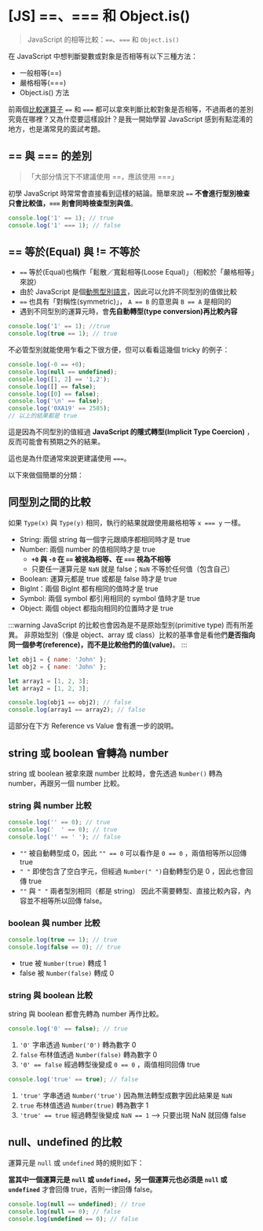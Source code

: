 # [JS] ==、=== 和 Object.is()

> JavaScript 的相等比較：`==`、`===` 和 `Object.is()`

在 JavaScript 中想判斷變數或對象是否相等有以下三種方法：

-   一般相等(==)
-   嚴格相等(===)
-   Object.is() 方法

前兩個[比較運算子](https://developer.mozilla.org/en-US/docs/Web/JavaScript/Guide/Expressions_and_operators#comparison_operators) `==` 和 `===` 都可以拿來判斷比較對象是否相等，不過兩者的差別究竟在哪裡？又為什麼要這樣設計？是我一開始學習 JavaScript 感到有點混淆的地方，也是滿常見的面試考題。

## == 與 === 的差別

> 「大部分情況下不建議使用 ==，應該使用 ===」

初學 JavaScript 時常常會直接看到這樣的結論。簡單來說 `==` **不會進行型別檢查只會比較值，`===` 則會同時檢查型別與值**。

```javascript
console.log('1' == 1); // true
console.log('1' === 1); // false
```

## == 等於(Equal) 與 != 不等於

-   `==` 等於(Equal)也稱作「鬆散／寬鬆相等(Loose Equal)」（相較於「嚴格相等」來說）
-   由於 JavaScript 是個[動態型別語言](/javascript/js-data-type#%E5%8B%95%E6%85%8B%E5%9E%8B%E5%88%A5%E8%AA%9E%E8%A8%80-dynamic-language-with-dynamic-types)，因此可以允許不同型別的值做比較
-   `==` 也具有「對稱性(symmetric)」， `A == B` 的意思與 `B == A` 是相同的
-   遇到不同型別的運算元時，會**先自動轉型(type conversion)再比較內容**

```javascript
console.log('1' == 1); //true
console.log(true == 1); // true
```

不必管型別就能使用乍看之下很方便，但可以看看這幾個 tricky 的例子：

```javascript
console.log(-0 == +0);
console.log(null == undefined);
console.log([1, 2] == '1,2');
console.log([] == false);
console.log([0] == false);
console.log('\n' == false);
console.log('0XA19' == 2585);
// 以上的結果都是 true
```

這是因為不同型別的值經過 **JavaScript 的隱式轉型(Implicit Type Coercion)** ，反而可能會有預期之外的結果。

這也是為什麼通常來說更建議使用 `===`。

以下來做個簡單的分類：

## 同型別之間的比較

如果 `Type(x)` 與 `Type(y)` 相同，執行的結果就跟使用嚴格相等 `x === y` 一樣。

-   String: 兩個 string 每一個字元跟順序都相同時才是 true
-   Number: 兩個 number 的值相同時才是 true
    -   **`+0` 與 `-0` 在 `==` 被視為相等、在 `===` 視為不相等**
    -   只要任一運算元是 `NaN` 就是 false；`NaN` 不等於任何值（包含自己）
-   Boolean: 運算元都是 true 或都是 false 時才是 true
-   BigInt：兩個 BigInt 都有相同的值時才是 true
-   Symbol: 兩個 symbol 都引用相同的 symbol 值時才是 true
-   Object: 兩個 object 都指向相同的位置時才是 true

:::warning
JavaScript 的比較也會因為是不是原始型別(primitive type) 而有所差異。
非原始型別（像是 object、array 或 class）比較的基準會是看他們**是否指向同一個參考(reference)，而不是比較他們的值(value)**。
:::

```javascript
let obj1 = { name: 'John' };
let obj2 = { name: 'John' };

let array1 = [1, 2, 3];
let array2 = [1, 2, 3];

console.log(obj1 == obj2); // false
console.log(array1 == array2); // false
```

這部分在下方 Reference vs Value 會有進一步的說明。

## string 或 boolean 會轉為 number

string 或 boolean 被拿來跟 number 比較時，會先透過 `Number()` 轉為 number，再跟另一個 number 比較。

### string 與 number 比較

```javascript
console.log('' == 0); // true
console.log('  ' == 0); // true
console.log('' == ' '); // false
```

-   `""` 被自動轉型成 0，因此 `"" == 0` 可以看作是 `0 == 0` ，兩值相等所以回傳 true
-   `" "` 即使包含了空白字元，但經過 `Number(" ")`自動轉型仍是 0 ，因此也會回傳 true
-   `""` 與 `" "` 兩者型別相同（都是 string） 因此不需要轉型、直接比較內容，內容並不相等所以回傳 false。

### boolean 與 number 比較

```javascript
console.log(true == 1); // true
console.log(false == 0); // true
```

-   true 被 `Number(true)` 轉成 1
-   false 被 `Number(false)` 轉成 0

### string 與 boolean 比較

string 與 boolean 都會先轉為 number 再作比較。

```javascript
console.log('0' == false); // true
```

1. `'0'` 字串透過 `Number('0')` 轉為數字 0
2. `false` 布林值透過 `Number(false)` 轉為數字 0
3. `'0' == false` 經過轉型後變成 `0 == 0` ，兩值相同回傳 true

```javascript
console.log('true' == true); // false
```

1. `'true'` 字串透過 `Number('true')` 因為無法轉型成數字因此結果是 `NaN`
2. `true` 布林值透過 `Number(true)` 轉為數字 1
3. `'true' == true` 經過轉型後變成 `NaN == 1` --> 只要出現 NaN 就回傳 false

## null、undefined 的比較

運算元是 `null` 或 `undefined` 時的規則如下：

**當其中一個運算元是 `null` 或 `undefined`，另一個運算元也必須是 `null` 或 `undefined`** 才會回傳 true，否則一律回傳 false。

```javascript
console.log(null == undefined); // true
console.log(null == 0); // false
console.log(undefined == 0); // false
```
